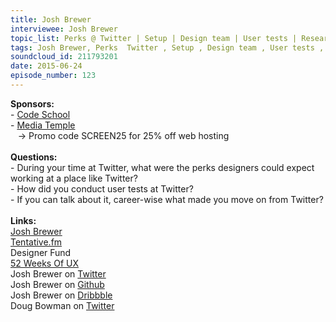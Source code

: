 ```yaml
--- 
title: Josh Brewer
interviewee: Josh Brewer
topic_list: Perks @ Twitter | Setup | Design team | User tests | Researchers | Guerrilla-testing | Leaving Twitter behind | Dream job | Personal philosophy | IPO path | Micro-optimization | Leaving a mark | Growth-driven 
tags: Josh Brewer, Perks  Twitter , Setup , Design team , User tests , Researchers , Guerrilla-testing , Leaving Twitter behind , Dream job , Personal philosophy , IPO path , Micro-optimization , Leaving a mark , Growth-driven 
soundcloud_id: 211793201
date: 2015-06-24
episode_number: 123
---
```

 
<p class="show_notes_display"><b>Sponsors:<br></b>- <a rel="nofollow" target="_blank" href="https://www.codeschool.com/">Code School</a><b><br></b>- <a rel="nofollow" target="_blank" href="http://mediatemple.net/?utm_source=BetweenScreens&amp;utm_medium=podcast&amp;utm_campaign=SCREEN25">Media Temple</a><b><br></b>   -&gt; Promo code SCREEN25 for 25% off web hosting<br><b><br>Questions:</b><br>- During your time at Twitter, what were the perks designers could expect working at a place like Twitter?<br>- How did you conduct user tests at Twitter?<br>- If you can talk about it, career-wise what made you move on from Twitter?<br><br><b>Links:</b><br><a rel="nofollow" target="_blank" href="http://jbrewer.me/">Josh Brewer</a><br><a rel="nofollow" target="_blank" href="http://tentative.fm/">Tentative.fm</a><br><a rel="nofollow" target="_blank">Designer Fund</a><br><a rel="nofollow" target="_blank" href="http://52weeksofux.com/">52 Weeks Of UX</a><br>Josh Brewer on <a rel="nofollow" target="_blank" href="https://twitter.com/jbrewer">Twitter</a><br>Josh Brewer on <a rel="nofollow" target="_blank" href="https://github.com/jbrewer">Github</a><br>Josh Brewer on <a rel="nofollow" target="_blank" href="https://dribbble.com/jbrewer">Dribbble</a><br>Doug Bowman on <a rel="nofollow" target="_blank" href="https://twitter.com/stop">Twitter</a><br><br></p>
